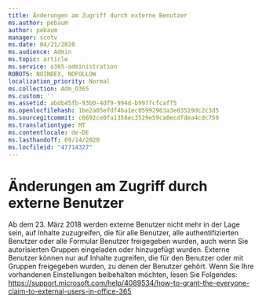 ```yaml
---
title: Änderungen am Zugriff durch externe Benutzer
ms.author: pebaum
author: pebaum
manager: scotv
ms.date: 04/21/2020
ms.audience: Admin
ms.topic: article
ms.service: o365-administration
ROBOTS: NOINDEX, NOFOLLOW
localization_priority: Normal
ms.collection: Adm_O365
ms.custom: ''
ms.assetid: abdb45fb-93b0-4df9-994d-b997fcfcaff5
ms.openlocfilehash: 1be2a05efdf46a1ec05992963a3e03519dc2c3d5
ms.sourcegitcommit: c6692ce0fa1358ec3529e59ca0ecdfdea4cdc759
ms.translationtype: MT
ms.contentlocale: de-DE
ms.lasthandoff: 09/14/2020
ms.locfileid: "47714327"
---
```

# <a name="changes-to-external-user-access"></a>Änderungen am Zugriff durch externe Benutzer

Ab dem 23. März 2018 werden externe Benutzer nicht mehr in der Lage sein, auf Inhalte zuzugreifen, die für alle Benutzer, alle authentifizierten Benutzer oder alle Formular Benutzer freigegeben wurden, auch wenn Sie autorisierten Gruppen eingeladen oder hinzugefügt wurden. Externe Benutzer können nur auf Inhalte zugreifen, die für den Benutzer oder mit Gruppen freigegeben wurden, zu denen der Benutzer gehört. Wenn Sie Ihre vorhandenen Einstellungen beibehalten möchten, lesen Sie Folgendes: https://support.microsoft.com/help/4089534/how-to-grant-the-everyone-claim-to-external-users-in-office-365
  

